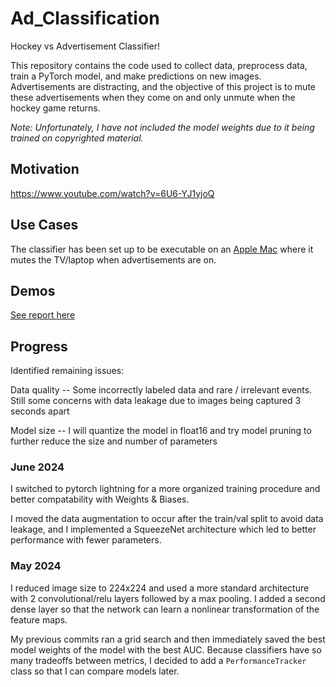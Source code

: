 # Ad_Classification

Hockey vs Advertisement Classifier!

This repository contains the code used to collect data, preprocess data, train a PyTorch model, and make predictions on new images. Advertisements are distracting, and the objective of this project is to mute these advertisements when they come on and only unmute when the hockey game returns.

*Note: Unfortunately, I have not included the model weights due to it being trained on copyrighted material.*

## Motivation

https://www.youtube.com/watch?v=6U6-YJ1yjoQ

## Use Cases

The classifier has been set up to be executable on an [Apple Mac](./mac_inference) where it mutes the TV/laptop when advertisements are on.

## Demos
[See report here](https://api.wandb.ai/links/antonryoung02_org/g0l4czrq)

## Progress

Identified remaining issues:

Data quality -- Some incorrectly labeled data and rare / irrelevant events. Still some concerns with data leakage due to images being captured 3 seconds apart

Model size -- I will quantize the model in float16 and try model pruning to further reduce the size and number of parameters

### June 2024

I switched to pytorch lightning for a more organized training procedure and better compatability with Weights & Biases. 

I moved the data augmentation to occur after the train/val split to avoid data leakage, and I implemented a SqueezeNet architecture which led to better performance with fewer parameters.

### May 2024

I reduced image size to 224x224 and used a more standard architecture with 2 convolutional/relu layers followed by a max pooling. I added a second dense layer so that the network can learn a nonlinear transformation of the feature maps.

My previous commits ran a grid search and then immediately saved the best model weights of the model with the best AUC. Because classifiers have so many tradeoffs between metrics, I decided to add a `PerformanceTracker` class so that I can compare models later.
